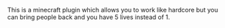 This is a minecraft plugin which allows you to work like hardcore but you can bring people back and you have 5 lives instead of 1.
